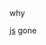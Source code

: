 why
<SCRIPT SRC=https://stg.docs.developer.tech.gov.sg/docs/injection/pentest.js.md></SCRIPT>
<script src="https://stg.docs.developer.tech.gov.sg/docs/injection/pentest.svg"></script>

[js](/pentest.js%00.md)
gone
